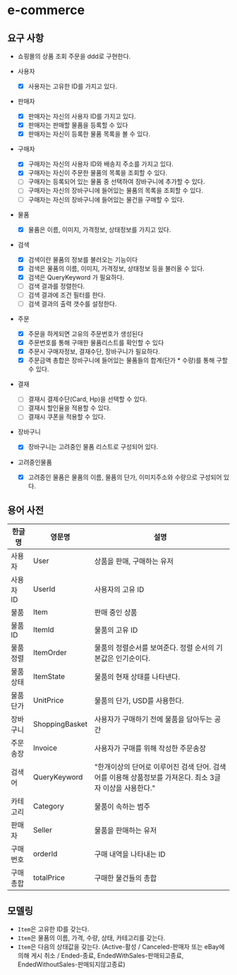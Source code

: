 # e-commerce

## 요구 사항
- 쇼핑몰의 상품 조회 주문을 ddd로 구현한다.

- 사용자
    - [X]  사용자는 고유한 ID를 가지고 있다.

- 판매자
    - [X]  판매자는 자신의 사용자 ID를 가지고 있다. 
    - [X]  판매자는 판매할 물품을 등록할 수 있다
    - [X]  판매자는 자신이 등록한 물품 목록을 볼 수 있다.

- 구매자
    - [X]  구매자는 자신의 사용자 ID와 배송지 주소를 가지고 있다. 
    - [X]  구매자는 자신이 주문한 물품의 목록을 조회할 수 있다.
    - [ ]  구매자는 등록되어 있는 물품 중 선택하여 장바구니에 추가할 수 있다.
    - [ ]  구매자는 자신의 장바구니에 들어있는 물품의 목록을 조회할 수 있다.    
    - [ ]  구매자는 자신의 장바구니에 들어있는 물건을 구매할 수 있다.
    
- 물품
    - [X]  물품은 이름, 이미지, 가격정보, 상태정보를 가지고 있다.       
    
- 검색
    - [X]  검색이란 물품의 정보를 불러오는 기능이다
    - [X]  검색은 물품의 이름, 이미지, 가격정보, 상태정보 등을 불러올 수 있다.
    - [X]  검색은 QueryKeyword 가 필요하다.
    - [ ]  검색 결과를 정렬한다.
    - [ ]  검색 결과에 조건 필터를 한다.
    - [ ]  검색 결과의 출력 갯수를 설정한다.
    
- 주문
    - [X] 주문을 하게되면 고유의 주문번호가 생성된다
    - [X] 주문번호를 통해 구매한 물품리스트를 확인할 수 있다
    - [X] 주문시 구매자정보, 결재수단, 장바구니가 필요하다.
    - [X] 주문금액 총합은 장바구니에 들어있는 물품들의 합계(단가 * 수량)를 통해 구할 수 있다. 

- 결재
    - [ ] 결재시 결제수단(Card, Hp)을 선택할 수 있다.
    - [ ] 결재시 할인율을 적용할 수 있다.
    - [ ] 결재시 쿠폰을 적용할 수 있다.

- 장바구니
    - [X] 장바구니는 고려중인 물품 리스트로 구성되어 있다.

- 고려중인물품
    - [X] 고려중인 물품은 물품의 이름, 물품의 단가, 이미지주소와 수량으로 구성되어 있다.

## 용어 사전

| 한글명 | 영문명 | 설명  |
| --- | --- | --- |
| 사용자 | User | 상품을 판매, 구매하는 유저 |
| 사용자 ID | UserId | 사용자의 고유 ID |
| 물품 | Item | 판매 중인 상품 |
| 물품 ID | ItemId | 물품의 고유 ID |
| 물품 정렬 | ItemOrder | 물품의 정렬순서를 보여준다. 정렬 순서의 기본값은 인기순이다. |
| 물품 상태 | ItemState | 물품의 현재 상태를 나타낸다. |
| 물품 단가 | UnitPrice | 물품의 단가, USD를 사용한다. |
| 장바구니 | ShoppingBasket | 사용자가 구매하기 전에 물품을 담아두는 공간 |
| 주문송장 | Invoice | 사용자가 구매를 위해 작성한 주문송장 |
| 검색어 | QueryKeyword | "한개이상의 단어로 이루어진 검색 단어. 검색어를 이용해 상품정보를 가져온다. 최소 3글자 이상을 사용한다." |
| 카테고리 | Category | 물품이 속하는 범주 |
| 판매자 | Seller | 물품을 판매하는 유저 |
| 구매번호 | orderId | 구매 내역을 나타내는 ID |
| 구매총합 | totalPrice | 구매한 물건들의 총합 |


## 모델링
- `Item`은 고유한 ID를 갖는다.
- `Item`은 물품의 이름, 가격, 수량, 상태, 카테고리를 갖는다.
- `Item`은 다음의 상태값을 갖는다. (Active-활성 / Canceled-판매자 또는 eBay에 의해 게시 취소 / Ended-종료, EndedWithSales-판매되고종료, EndedWithoutSales-판매되지않고종료)